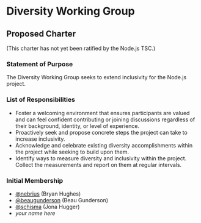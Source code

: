 # Diversity Working Group

## Proposed Charter

(This charter has not yet been ratified by the Node.js TSC.)

### Statement of Purpose

The Diversity Working Group seeks to extend inclusivity for the Node.js project.

### List of Responsibilities

* Foster a welcoming environment that ensures participants are valued and can
feel confident contributing or joining discussions regardless of their
background, identity, or level of experience.
* Proactively seek and propose concrete steps the project can take to increase
inclusivity.
* Acknowledge and celebrate existing diversity accomplishments within the
project while seeking to build upon them.
* Identify ways to measure diversity and inclusivity within the project. Collect
the measurements and report on them at regular intervals.

### Initial Membership

* [@nebrius](https://github.com/nebrius) (Bryan Hughes)
* [@beaugunderson](https://github.com/beaugunderson) (Beau Gunderson)
* [@schisma](https://github.com/schisma) (Jona Hugger)
* *your name here*